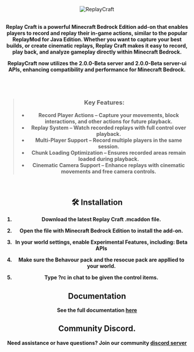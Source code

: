 <div align="center">
  <img src="https://darkblockgaming.github.io/images/dbg/replaycraft-text-logo.webp" alt="ReplayCraft">
  <br><br>
  <p><b>Replay Craft is a powerful Minecraft Bedrock Edition add-on that enables players to record and replay their in-game actions, similar to the popular ReplayMod for Java Edition. Whether you want to capture your best builds, or create cinematic replays, Replay Craft makes it easy to record, play back, and analyze gameplay directly within Minecraft Bedrock.
  
  ReplayCraft now utilizes the 2.0.0-Beta server and 2.0.0-Beta server-ui APIs, enhancing compatibility and performance for Minecraft Bedrock.</p>
  <br><br>
</div>
<div align="center">
  <blockquote>
    <h3>Key Features:</h3>
    <ul>
      <li>
        Record Player Actions – Capture your movements, block interactions, and other actions for future playback.
      </li>
      <li>
        Replay System – Watch recorded replays with full control over playback.
      </li>
      <li>
        Multi-Player Support – Record multiple players in the same session.
      </li>
      <li>
        Chunk Loading Optimization – Ensures recorded areas remain loaded during playback.
    </li>
    <li>
        Cinematic Camera Support – Enhance replays with cinematic movements and free camera controls.
    </li>
    </ul>
  </blockquote>
  <br>
  
## 🛠️ Installation
1. Download the latest Replay Craft .mcaddon file.

2. Open the file with Minecraft Bedrock Edition to install the add-on.

3. In your world settings, enable Experimental Features, including:
    **Beta APIs**

4. Make sure the Behavour pack and the resocue pack are appllied to your world. 

5. Type ?rc in chat to be given the control items. 

   <div align="center">
  <h2>Documentation</h2>
  See the full documentation 
   <a href="">here</a>
</div>
    <div align="center">
  <h2>Community Discord.</h2>
   Need assistance or have questions? Join our community
   <a href="https://discord.gg/zdG9Xwzudt">discord server</a>
</div>

